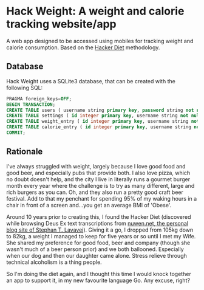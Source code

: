 # Hack Weight: A weight and calorie tracking website/app

A web app designed to be accessed using mobiles for tracking weight and calorie consumption. Based on the [Hacker Diet](https://www.fourmilab.ch/hackdiet/e4/) methodology.

## Database

Hack Weight uses a SQLite3 database, that can be created with the following SQL:

```sql
PRAGMA foreign_keys=OFF;
BEGIN TRANSACTION;
CREATE TABLE users ( username string primary key, password string not null );
CREATE TABLE settings ( id integer primary key, username string not null, setting_key string not null, setting_value string not null );
CREATE TABLE weight_entry ( id integer primary key, username string not null, date string not null, weight real not null );
CREATE TABLE calorie_entry ( id integer primary key, username string not null, date string not null, amount integer not null, category string not null );
COMMIT;
```

## Rationale

I've always struggled with weight, largely because I love good food and good beer, and especially pubs that provide both. I also love pizza, which no doubt doesn't help, and the city I live in literally runs a gourmet burger month every year where the challenge is to try as many different, large and rich burgers as you can. Oh, and they also run a pretty good craft beer festival. Add to that my penchant for spending 95% of my waking hours in a chair in front of a screen and...you get an average BMI of 'Obese'.

Around 10 years prior to creating this, I found the Hacker Diet (discovered while browsing Deus Ex text transcriptions from [nuwen.net, the personal blog site of Stephan T. Lavavej](https://nuwen.net)). Giving it a go, I dropped from 105kg down to 82kg, a weight I managed to keep for five years or so until I met my Wife. She shared my preference for good food, beer and company (though she wasn't much of a beer person prior) and we both ballooned. Especially when our dog and then our daughter came alone. Stress relieve through technical alcoholism is a thing people.

So I'm doing the diet again, and I thought this time I would knock together an app to support it, in my new favourite language Go. Any excuse, right?
